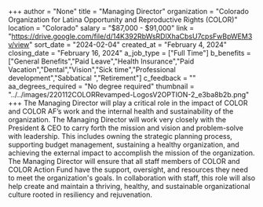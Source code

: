 +++
author = "None"
title = "Managing Director"
organization = "Colorado Organization for Latina Opportunity and Reproductive Rights (COLOR)"
location = "Colorado"
salary = "$87,000 - $91,000"
link = "https://drive.google.com/file/d/14K392RbWsRDlXhaCbsU7cpsFwBpWEM3v/view"
sort_date = "2024-02-04"
created_at = "February 4, 2024"
closing_date = "February 16, 2024"
a_job_type = ["Full Time"]
b_benefits = ["General Benefits","Paid Leave","Health Insurance","Paid Vacation","Dental","Vision","Sick time","Professional development","Sabbatical ","Retirement"]
c_feedback = ""
aa_degrees_required = "No degree required"
thumbnail = "../../images/220112COLORRevamped-LogosV2OPTION-2_e3ba8b2b.png"
+++
The Managing Director will play a critical role in the impact of COLOR and COLOR AF’s work and the internal health and sustainability of the organization. The Managing Director will work very closely with the President & CEO to carry forth the mission and vision and problem-solve with leadership. This includes owning the strategic planning process, supporting budget management, sustaining a healthy organization, and achieving the external impact to accomplish the mission of the organization.
The Managing Director will ensure that all staff members of COLOR and COLOR Action Fund have the support, oversight, and resources they need to meet the organization's goals. In collaboration with staff, this role will also help create and maintain a thriving, healthy, and sustainable organizational culture rooted in resiliency and rejuvenation.